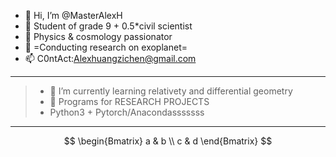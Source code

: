 - 👋 Hi, I’m @MasterAlexH
- 👀 Student of grade 9 + 0.5*civil scientist
- 🌱 Physics & cosmology passionator
- 💞️ =Conducting research on exoplanet=
- 📫 C0ntAct:Alexhuangzichen@gmail.com
----
> - 🌱 I’m currently learning relativety and differential geometry
> - 📖 Programs for RESEARCH PROJECTS
> - Python3 + Pytorch/Anacondasssssss
----
$$
\begin{Bmatrix}
   a & b \\
   c & d
\end{Bmatrix}
$$

<!---
MasterAlexH/MasterAlexH is a ✨ special ✨ repository because its `README.md` (this file) appears on your GitHub profile.
You can click the Preview link to take a look at your changes.
--->
